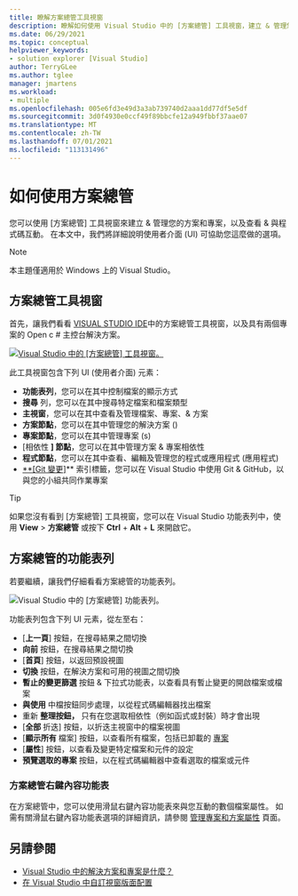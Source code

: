 ```yaml
---
title: 瞭解方案總管工具視窗
description: 瞭解如何使用 Visual Studio 中的 [方案總管] 工具視窗，建立 & 管理您的檔案、專案和方案。
ms.date: 06/29/2021
ms.topic: conceptual
helpviewer_keywords:
- solution explorer [Visual Studio]
author: TerryGLee
ms.author: tglee
manager: jmartens
ms.workload:
- multiple
ms.openlocfilehash: 005e6fd3e49d3a3ab739740d2aaa1dd77df5e5df
ms.sourcegitcommit: 3d0f4930e0ccf49f89bbcfe12a949fbbf37aae07
ms.translationtype: MT
ms.contentlocale: zh-TW
ms.lasthandoff: 07/01/2021
ms.locfileid: "113131496"
---
```

# <a name="how-to-use-solution-explorer"></a>如何使用方案總管

您可以使用 [方案總管] 工具視窗來建立 & 管理您的方案和專案，以及查看 & 與程式碼互動。 在本文中，我們將詳細說明使用者介面 (UI) 可協助您這麼做的選項。

> [!NOTE]
> 本主題僅適用於 Windows 上的 Visual Studio。

## <a name="solution-explorer-tool-window"></a>方案總管工具視窗

首先，讓我們看看 [VISUAL STUDIO IDE](../get-started/visual-studio-ide.md)中的方案總管工具視窗，以及具有兩個專案的 Open c # 主控台解決方案。

[![Visual Studio 中的 [方案總管] 工具視窗。](media/solution-explorer-tool-window.png)](media/solution-explorer-tool-window.png#lightbox)

此工具視窗包含下列 UI (使用者介面) 元素：

- **功能表列**，您可以在其中控制檔案的顯示方式
- **搜尋** 列，您可以在其中搜尋特定檔案和檔案類型
- **主視窗**，您可以在其中查看及管理檔案、專案、& 方案
- **方案節點**，您可以在其中管理您的解決方案 () 
- **專案節點**，您可以在其中管理專案 (s) 
- [相依性 **] 節點**，您可以在其中管理方案 & 專案相依性
- **程式節點**，您可以在其中查看、編輯及管理您的程式或應用程式 (應用程式) 
- [ **[Git 變更]](../version-control/git-with-visual-studio.md?view=vs-2019&preserve-view=true#git-changes-window)** 索引標籤，您可以在 Visual Studio 中使用 Git & GitHub，以與您的小組共同作業專案

> [!TIP]
> 如果您沒有看到 [方案總管] 工具視窗，您可以在 Visual Studio 功能表列中，使用 **View**  >  **方案總管** 或按下 **Ctrl** + **Alt** + **L** 來開啟它。

## <a name="solution-explorer-menu-bar"></a>方案總管的功能表列

若要繼續，讓我們仔細看看方案總管的功能表列。

![Visual Studio 中的 [方案總管] 功能表列。](media/solution-explorer-menu-bar.png)

功能表列包含下列 UI 元素，從左至右：

- [**上一頁**] 按鈕，在搜尋結果之間切換
- **向前** 按鈕，在搜尋結果之間切換
- [**首頁**] 按鈕，以返回預設視圖
- **切換** 按鈕，在解決方案和可用的視圖之間切換
- **暫止的變更篩選** 按鈕 & 下拉式功能表，以查看具有暫止變更的開啟檔案或檔案
- **與使用** 中檔按鈕同步處理，以從程式碼編輯器找出檔案
- 重新 **整理按鈕，** 只有在您選取相依性（例如函式或封裝）時才會出現
- [**全部** 折迭] 按鈕，以折迭主視窗中的檔案視圖
- [**顯示所有** 檔案] 按鈕，以查看所有檔案，包括已卸載的 [專案](filtered-solutions.md#toggle-unloaded-project-visibility)
- [**屬性**] 按鈕，以查看及變更特定檔案和元件的設定
- **預覽選取的專案** 按鈕，以在程式碼編輯器中查看選取的檔案或元件

### <a name="solution-explorer-right-click-context-menu"></a>方案總管右鍵內容功能表

在方案總管中，您可以使用滑鼠右鍵內容功能表來與您互動的數個檔案屬性。 如需有關滑鼠右鍵內容功能表選項的詳細資訊，請參閱 [管理專案和方案屬性](managing-project-and-solution-properties.md) 頁面。

## <a name="see-also"></a>另請參閱

- [Visual Studio 中的解決方案和專案是什麼？](solutions-and-projects-in-visual-studio.md)
- [在 Visual Studio 中自訂視窗版面配置](customizing-window-layouts-in-visual-studio.md)
